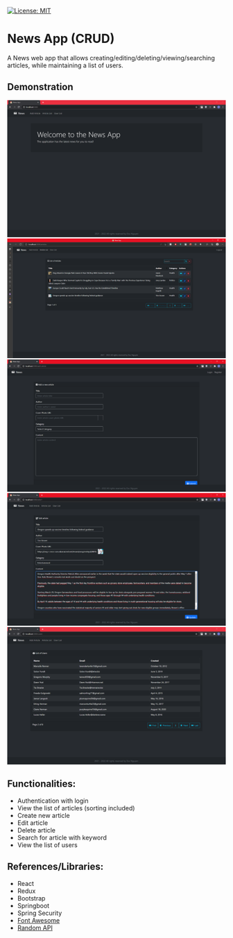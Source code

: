 [![License: MIT](https://img.shields.io/badge/License-MIT-yellow.svg)](https://opensource.org/licenses/MIT)

# News App (CRUD)

A News web app that allows creating/editing/deleting/viewing/searching articles, while maintaining a list of users.

## Demonstration

<img src="https://github.com/minhducubc97/News-App/blob/master/img/Home.PNG?raw=true">
<img src="https://github.com/minhducubc97/News-App/blob/master/img/Articles.PNG?raw=true">
<img src="https://github.com/minhducubc97/News-App/blob/master/img/AddArticle.PNG?raw=true">
<img src="https://github.com/minhducubc97/News-App/blob/master/img/EditArticle.PNG?raw=true">
<img src="https://github.com/minhducubc97/News-App/blob/master/img/Users.PNG?raw=true">

## Functionalities:

- Authentication with login
- View the list of articles (sorting included)
- Create new article
- Edit article
- Delete article
- Search for article with keyword 
- View the list of users

## References/Libraries:

- React
- Redux
- Bootstrap
- Springboot
- Spring Security
- [Font Awesome](https://github.com/FortAwesome/Font-Awesome)
- [Random API](https://randomapi.com/)